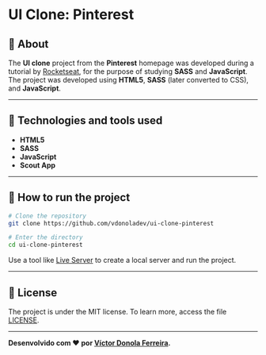 # UI Clone: Pinterest

## 📖 About
The **UI clone** project from the **Pinterest** homepage was developed during a tutorial by [Rocketseat](https://www.youtube.com/c/RocketSeat/), for the purpose of studying **SASS** and **JavaScript**. The project was developed using **HTML5**, **SASS** (later converted to CSS), and **JavaScript**.

---

## 🚀 Technologies and tools used
- **HTML5**
- **SASS**
- **JavaScript**
- **Scout App**

---

## 🔧 How to run the project

```bash
# Clone the repository
git clone https://github.com/vdonoladev/ui-clone-pinterest

# Enter the directory
cd ui-clone-pinterest
```
Use a tool like [Live Server](https://marketplace.visualstudio.com/items?itemName=ritwickdey.LiveServer) to create a local server and run the project.

---

## 📝 License

The project is under the MIT license. To learn more, access the file [LICENSE](https://github.com/vdonoladev/ui-clone-pinterest/blob/main/LICENSE).

---
**Desenvolvido com ❤️ por [Víctor Donola Ferreira](https://github.com/vdonoladev/).**

